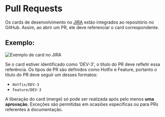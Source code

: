 # Pull Requests

Os cards de desenvolvimento no [JIRA](https://criminal-cases.atlassian.net/jira/software/projects/DEV/boards/1) estão integrados ao repositório no GitHub. Assim, ao abrir um PR, ele deve referenciar o card correspondente.

## Exemplo:
![Exemplo de card no JIRA](https://github.com/user-attachments/assets/4f0ed4ff-252f-4cab-a2a2-bf26202b3aa6)

Se o card estiver identificado como 'DEV-3', o título do PR deve refletir essa referência. Os tipos de PR são definidos como Hotfix e Feature, portanto o título do PR deve seguir um desses formatos:
- `Hotfix/DEV-3`
- `Feature/DEV-3`
  
A liberação do card (merge) só pode ser realizada após pelo menos **uma aprovação**. Exceções são permitidas em ocasiões específicas ou para PRs referentes à documentação.
